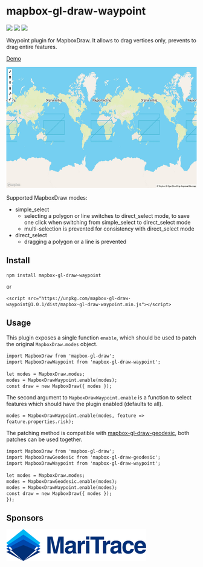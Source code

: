 # mapbox-gl-draw-waypoint

[![](https://img.shields.io/npm/dm/mapbox-gl-draw-waypoint)](https://www.npmjs.com/package/mapbox-gl-draw-waypoint)
[![](https://img.shields.io/david/zakjan/mapbox-gl-draw-waypoint)](https://www.npmjs.com/package/mapbox-gl-draw-waypoint)
[![](https://img.shields.io/bundlephobia/min/mapbox-gl-draw-waypoint)](https://www.npmjs.com/package/mapbox-gl-draw-waypoint)

Waypoint plugin for MapboxDraw. It allows to drag vertices only, prevents to drag entire features.

[Demo](https://zakjan.github.io/mapbox-gl-draw-waypoint/)

<img src="docs/screenshot@2x.jpg" alt="Screenshot" width="640" height="320">

Supported MapboxDraw modes:

- simple_select
  - selecting a polygon or line switches to direct_select mode, to save one click when switching from simple_select to direct_select mode
  - multi-selection is prevented for consistency with direct_select mode
- direct_select
  - dragging a polygon or a line is prevented

## Install

```
npm install mapbox-gl-draw-waypoint
```

or

```
<script src="https://unpkg.com/mapbox-gl-draw-waypoint@1.0.1/dist/mapbox-gl-draw-waypoint.min.js"></script>
```

## Usage

This plugin exposes a single function `enable`, which should be used to patch the original `MapboxDraw.modes` object.

```
import MapboxDraw from 'mapbox-gl-draw';
import MapboxDrawWaypoint from 'mapbox-gl-draw-waypoint';

let modes = MapboxDraw.modes;
modes = MapboxDrawWaypoint.enable(modes);
const draw = new MapboxDraw({ modes });
```

The second argument to `MapboxDrawWaypoint.enable` is a function to select features which should have the plugin enabled (defaults to all).

```
modes = MapboxDrawWaypoint.enable(modes, feature => feature.properties.risk);
```

The patching method is compatible with [mapbox-gl-draw-geodesic](https://github.com/zakjan/mapbox-gl-draw-geodesic), both patches can be used together.

```
import MapboxDraw from 'mapbox-gl-draw';
import MapboxDrawGeodesic from 'mapbox-gl-draw-geodesic';
import MapboxDrawWaypoint from 'mapbox-gl-draw-waypoint';

let modes = MapboxDraw.modes;
modes = MapboxDrawGeodesic.enable(modes);
modes = MapboxDrawWaypoint.enable(modes);
const draw = new MapboxDraw({ modes });
});
```

## Sponsors

<a href="https://maritrace.com/"><img src="docs/maritrace.png" alt="MariTrace" width="370" height="84"></a>

